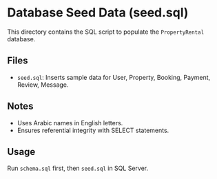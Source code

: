 # Database Seed Data (seed.sql)

This directory contains the SQL script to populate the `PropertyRental` database.

## Files
- `seed.sql`: Inserts sample data for User, Property, Booking, Payment, Review, Message.

## Notes
- Uses Arabic names in English letters.
- Ensures referential integrity with SELECT statements.

## Usage
Run `schema.sql` first, then `seed.sql` in SQL Server.